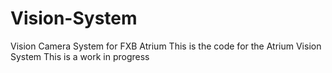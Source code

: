 # Vision-System
Vision Camera System for FXB Atrium
This is the code for the Atrium Vision System
This is a work in progress
